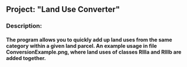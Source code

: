 ## Project: "Land Use Converter"

### Description:
#### The program allows you to quickly add up land uses from the same category within a given land parcel. An example usage in file ConversionExample.png, where land uses of classes RIIIa and RIIIb are added together.
